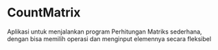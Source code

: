 # CountMatrix
Aplikasi untuk menjalankan program Perhitungan Matriks sederhana, dengan bisa memilih operasi dan menginput elemennya secara fleksibel
